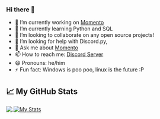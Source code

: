 ### Hi there 👋

- 🔭 I’m currently working on [Momento](https://github.com/timmy-time/Momento)
- 🌱 I’m currently learning Python and SQL
- 👯 I’m looking to collaborate on any open source projects!
- 🤔 I’m looking for help with Discord.py, 
- 💬 Ask me about [Momento](https://github.com/timmy-time/Momento)
- 📫 How to reach me: [Discord Server](https://discord.gg/wfsSRp8s7J)
- 😄 Pronouns: he/him
- ⚡ Fun fact: Windows is poo poo, linux is the future :P

<!--
**timmy-time/timmy-time** is a ✨ _special_ ✨ repository because its `README.md` (this file) appears on your GitHub profile.

Here are some ideas to get you started:

- 🔭 I’m currently working on ...
- 🌱 I’m currently learning ...
- 👯 I’m looking to collaborate on ...
- 🤔 I’m looking for help with ...
- 💬 Ask me about anything Python related
- 📫 How to reach me: ...
- 😄 Pronouns: ...
- ⚡ Fun fact: ...
-->

## &#x1f4c8; My GitHub Stats

<a href="https://github.com/natterstefan/natterstefan">
  <img align="center" src="https://github-readme-stats.vercel.app/api/top-langs/?username=timmy-time&hide=java,html&title_color=ffffff&text_color=c9cacc&icon_color=2bbc8a&bg_color=1d1f21" />
</a>

<a href="https://github.com/timmy-time/timmy-time">
  <img align="center" src="https://github-readme-stats.vercel.app/api?username=timmy-time&show_icons=true&line_height=27&count_private=true&title_color=ffffff&text_color=c9cacc&icon_color=2bbc8a&bg_color=1d1f21" alt="My Stats" />
</a>


